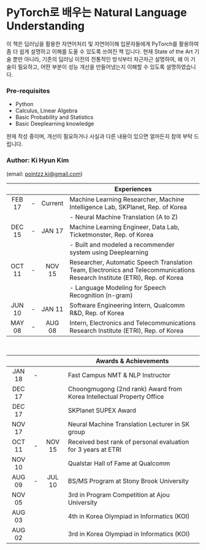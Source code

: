 # PyTorch로 배우는 Natural Language Understanding

이 책은 딥러닝을 활용한 자연어처리 및 자연어이해 입문자들에게 PyTorch를 활용하여 좀 더 쉽게 설명하고 이해를 도울 수 있도록 쓰여진 책 입니다. 현재 State of the Art 기술 뿐만 아니라, 기존의 딥러닝 이전의 전통적인 방식부터 차근차근 설명하여, 왜 이 기술이 필요하고, 어떤 부분이 성능 개선을 만들어냈는지 이해할 수 있도록 설명하였습니다.

### Pre-requisites

* Python
* Calculus, Linear Algebra
* Basic Probability and Statistics
* Basic Deeplearning knowledge

현재 작성 중이며, 개선이 필요하거나 사실과 다른 내용이 있으면 얼마든지 참여 부탁 드립니다.


### Author: Ki Hyun Kim 
(email: pointzz.ki@gmail.com)

|   |   |   | Experiences |
|:-:|:-:|:-:|---|
| FEB 17 | - | Current | Machine Learning Researcher, Machine Intelligence Lab, SKPlanet, Rep. of Korea |
|   |   |   | -	Neural Machine Translation (A to Z) |
| DEC 15 | - | JAN 17 | Machine Learning Engineer, Data Lab, Ticketmonster, Rep. of Korea |
|   |   |   | -	Built and modeled a recommender system using Deeplearning |
| OCT 11 | - | NOV 15 | Researcher, Automatic Speech Translation Team, Electronics and Telecommunications Research Institute (ETRI), Rep. of Korea |
|   |   |   | -	Language Modeling for Speech Recognition (n-gram) |
| JUN 10 | - | JAN 11 | Software Engineering Intern, Qualcomm R&D, Rep. of Korea |
| MAY 08 | - | AUG 08 | Intern, Electronics and Telecommunications Research Institute (ETRI), Rep. of Korea |

<br/>

|   |   |   | Awards & Achievements |
|:-:|:-:|:-:|---|
| JAN 18 | - |   | Fast Campus NMT & NLP Instructor |
| DEC 17 |   |   | Choongmugong (2nd rank) Award from Korea Intellectual Property Office |
| DEC 17 |   |   | SKPlanet SUPEX Award |
| NOV 17 |   |   | Neural Machine Translation Lecturer in SK group |
| OCT 11 | - | NOV 15 | Received best rank of personal evaluation for 3 years at ETRI |
| NOV 10 |   |   | Qualstar Hall of Fame at Qualcomm |
| AUG 09 | - | JUL 10 | BS/MS Program at Stony Brook University |
| NOV 05 |   |   | 3rd in Program Competition at Ajou University |
| AUG 03 |   |   | 4th in Korea Olympiad in Informatics (KOI) |
| AUG 02 |   |   | 3rd in Korea Olympiad in Informatics (KOI) |
